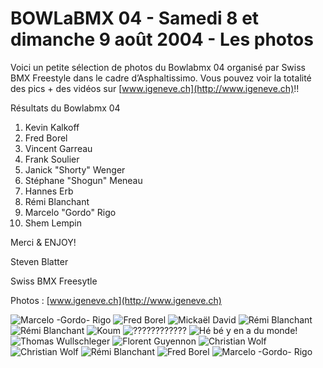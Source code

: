 # BOWLaBMX 04 - Samedi 8 et dimanche 9 août 2004 - Les photos

Voici un petite sélection de photos du Bowlabmx 04 organisé par Swiss BMX Freestyle dans le cadre d’Asphaltissimo. Vous pouvez voir la totalité des pics + des vidéos sur [www.igeneve.ch](http://www.igeneve.ch)!!

Résultats du Bowlabmx 04

1. Kevin Kalkoff
1. Fred Borel
1. Vincent Garreau
1. Frank Soulier
1. Janick "Shorty" Wenger
1. Stéphane "Shogun" Meneau
1. Hannes Erb
1. Rémi Blanchant
1. Marcelo "Gordo" Rigo
1. Shem Lempin

Merci & ENJOY!

Steven Blatter

Swiss BMX Freesytle

Photos : [www.igeneve.ch](http://www.igeneve.ch)

![Marcelo -Gordo- Rigo](./media/bowlabmx04photos-01.jpg)
![Fred Borel](./media/bowlabmx04photos-02.jpg)
![Mickaël David](./media/bowlabmx04photos-03.jpg)
![Rémi Blanchant](./media/bowlabmx04photos-04.jpg)
![Rémi Blanchant](./media/bowlabmx04photos-05.jpg)
![Koum](./media/bowlabmx04photos-06.jpg)
![????????????](./media/bowlabmx04photos-07.jpg)
![Hé bé y en a du monde!](./media/bowlabmx04photos-08.jpg)
![Thomas Wullschleger](./media/bowlabmx04photos-09.jpg)
![Florent Guyennon](./media/bowlabmx04photos-10.jpg)
![Christian Wolf](./media/bowlabmx04photos-11.jpg)
![Christian Wolf](./media/bowlabmx04photos-12.jpg)
![Rémi Blanchant](./media/bowlabmx04photos-13.jpg)
![Fred Borel](./media/bowlabmx04photos-14.jpg)
![Marcelo -Gordo- Rigo](./media/bowlabmx04photos-15.jpg)
